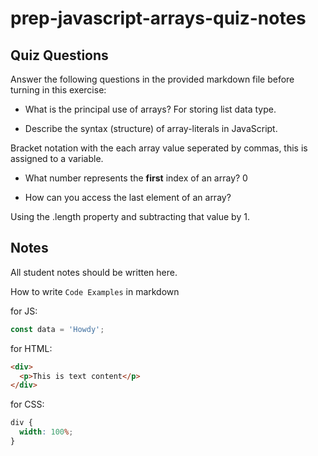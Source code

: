 # prep-javascript-arrays-quiz-notes

## Quiz Questions

Answer the following questions in the provided markdown file before turning in this exercise:

- What is the principal use of arrays?
For storing list data type.

- Describe the syntax (structure) of array-literals in JavaScript.

Bracket notation with the each array value seperated by commas, this is assigned to a variable.

- What number represents the **first** index of an array?
0

- How can you access the last element of an array?

Using the .length property and subtracting that value by 1.

## Notes

All student notes should be written here.

How to write `Code Examples` in markdown

for JS:

```javascript
const data = 'Howdy';
```

for HTML:

```html
<div>
  <p>This is text content</p>
</div>
```

for CSS:

```css
div {
  width: 100%;
}
```
